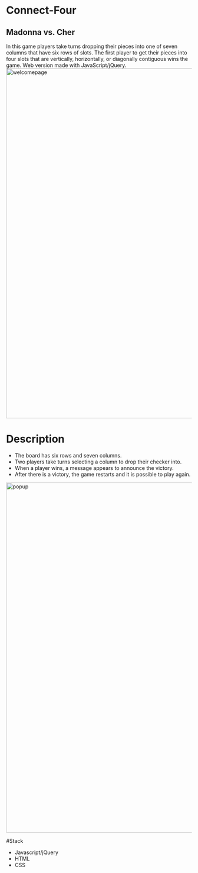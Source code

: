 # Connect-Four
## Madonna vs. Cher
In this game players take turns dropping their pieces into one of seven columns that have six rows of slots. The first player to get their pieces into four slots that are vertically, horizontally, or diagonally contiguous wins the game. Web version made with JavaScript/jQuery.
<img width="946" alt="welcomepage" src="https://user-images.githubusercontent.com/50359290/66086258-c9bb3600-e573-11e9-8408-3d70343175ee.png">

# Description
- The board has six rows and seven columns.
- Two players take turns selecting a column to drop their checker into.
- When a player wins, a message appears to announce the victory.
- After there is a victory, the game restarts and it is possible to play again. 
<img width="946" alt="popup" src="https://user-images.githubusercontent.com/50359290/66087114-99c16200-e576-11e9-8536-4b4bab649bd9.png">

#Stack
- Javascript/jQuery
- HTML
- CSS
